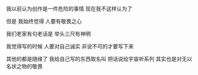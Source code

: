 我以前认为创作是一件危险的事情
现在我不这样认为了

但是
我始终觉得
人要有敬畏之心

我们老家有句老话是
举头三尺有神明

我觉得写的时候
人要对自己诚实
非说不可的才要写下来

其他的都是随缘了
我给自己写的东西取名叫
把话说给宇宙听系列
其实也是对无以名状之物的敬畏
